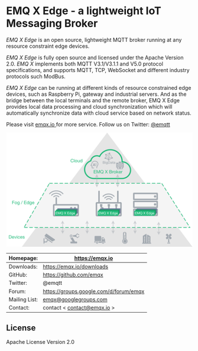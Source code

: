 # EMQ X Edge - a lightweight IoT Messaging Broker 

*EMQ X Edge* is an open source, lightweight MQTT broker running at any resource constraint edge devices. 

*EMQ X Edge* is fully open source and licensed under the Apache Version 2.0. *EMQ X* implements both MQTT V3.1/V3.1.1 and V5.0 protocol specifications, and supports MQTT, TCP, WebSocket and different industry protocols such ModBus. 

*EMQ X Edge* can be running at different kinds of resource constrained edge devices, such as Raspberry Pi, gateway and industrial servers. And as the bridge between the local terminals and the remote broker, EMQ X Edge provides local data processing and cloud synchronization which will automatically synchronize data with cloud service based on network status. 

Please visit [ emqx.io ](https://www.emqx.io) for more service. Follow us on Twitter: [ @emqtt ](https://twitter.com/EMQTech)

![image](./_static/images/edge-overview1.png)

Homepage:     |  [ https://emqx.io ](https://emqx.io)                                                 
--------------|-------------------------------------------------------------------------------------
Downloads:    |  [ https://emqx.io/downloads ](https://emqx.io/downloads)                             
GitHub:       |  [ https://github.com/emqx ](https://github.com/emqx)                               
Twitter:      |  @emqtt                                                                             
Forum:        |  [ https://groups.google.com/d/forum/emqx ](https://groups.google.com/d/forum/emqx) 
Mailing List: |  emqx@googlegroups.com                                                              
Contact:      |  contact \< contact@emqx.io >                                                        


## License 

Apache License Version 2.0 
